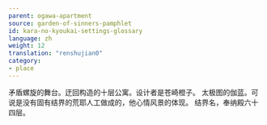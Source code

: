 ```yaml
---
parent: ogawa-apartment
source: garden-of-sinners-pamphlet
id: kara-no-kyoukai-settings-glossary
language: zh
weight: 12
translation: "renshujian0"
category:
- place
---
```


矛盾螺旋的舞台。迂回构造的十层公寓。设计者是苍崎橙子。
太极图的伽蓝。可说是没有固有结界的荒耶人工做成的，他心情风景的体现。
结界名，奉纳殿六十四层。
